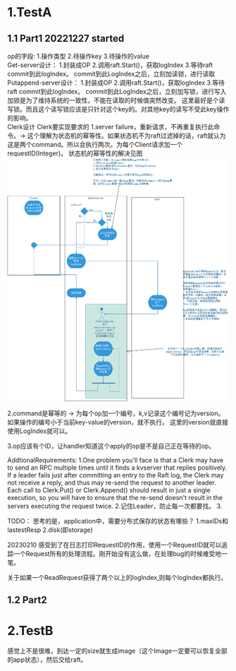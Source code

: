 # 1.TestA
## 1.1 Part1 20221227 started
op的字段:
1.操作类型
2.待操作key
3.待操作的value<br>
Get-server设计：
    1.封装成OP
    2.调用raft.Start()，获取logIndex
    3.等待raft commit到此logIndex。
    commit到此LogIndex之后，立刻加读锁，进行读取
Putappend-server设计：
    1.封装成OP
    2.调用raft.Start()，获取logIndex
    3.等待raft commit到此logIndex。
    commit到此LogIndex之后，立刻加写锁，进行写入
加锁是为了维持系统的一致性，不能在读取的时候值突然改变。
这里最好是个读写锁。而且这个读写锁应该是只针对这个key的。对其他key的读写不受此key操作的影响。<br>
Clerk设计
Clerk要实现要求的
1.server failure，重新请求，不再重复执行此命令。-> 这个理解为状态机的幂等性。如果状态机不为raft过滤掉的话，raft就认为这是两个command。所以会执行两次。为每个Client请求加一个requestID(Integer)。
状态机的幂等性的解决见图![这是图片](./pic/lab3-desination.png "状态机幂等性")

2.command是幂等的 -> 为每个op加一个编号，k,v记录这个编号记为version。如果操作的编号小于当前key-value的version，就不执行。
这里的version就直接使用LogIndex就可以。

3.op应该有个ID，让handler知道这个apply的op是不是自己正在等待的op。

AddtionalRequirements:
1.One problem you'll face is that a Clerk may have to send an RPC multiple times until it finds a kvserver that replies positively. If a leader fails just after committing an entry to the Raft log, the Clerk may not receive a reply, and thus may re-send the request to another leader. Each call to Clerk.Put() or Clerk.Append() should result in just a single execution, so you will have to ensure that the re-send doesn't result in the servers executing the request twice.
2.记住Leader，防止每一次都要找。
3.

TODO：
思考的是，application中，需要分布式保存的状态有哪些？
1.maxIDs和lastestResp
2.disk(即storage)

20230210
感受到了在日志打印RequestID的作用，使用一个RequestID就可以追踪一个Request所有的处理流程。刚开始没有这么做，在处理bug的时候难受地一笔。

关于如果一个ReadRequest获得了两个以上的logIndex,则每个logIndex都执行。


## 1.2 Part2

# 2.TestB
感觉上不是很难，到达一定的size就生成image（这个Image一定要可以恢复全部的app状态），然后交给raft。